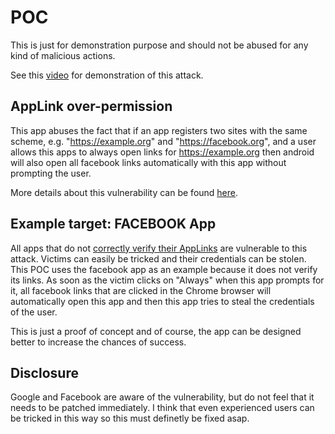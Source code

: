 # POC

This is just for demonstration purpose and should not be abused for any kind of malicious actions.

See this [video](https://www.youtube.com/watch?v=DOy3AReZZes) for demonstration of this attack.

## AppLink over-permission

This app abuses the fact that if an app registers two sites with the same scheme, e.g. "https://example.org" and "https://facebook.org", and a user allows this apps to always open links for https://example.org then android will also open all facebook links automatically with this app without prompting the user.

More details about this vulnerability can be found [here](https://www.usenix.org/system/files/conference/usenixsecurity17/sec17-liu.pdf).

## Example target: FACEBOOK App

All apps that do not [correctly verify their AppLinks](https://developer.android.com/training/app-links/verify-site-associations) are vulnerable to this attack. Victims can easily be tricked and their credentials can be stolen. This POC uses the facebook app as an example because it does not verify its links. As soon as the victim clicks on "Always" when this app prompts for it, all facebook links that are clicked in the Chrome browser will automatically open this app and then this app tries to steal the credentials of the user.

This is just a proof of concept and of course, the app can be designed better to increase the chances of success. 


## Disclosure

Google and Facebook are aware of the vulnerability, but do not feel that it needs to be patched immediately. I think that even experienced users can be tricked in this way so this must definetly be fixed asap.


